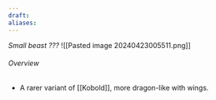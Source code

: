 ```yaml
---
draft: 
aliases:
---
```

*Small beast ???*
![[Pasted image 20240423005511.png]]
###### Overview
- A rarer variant of [[Kobold]], more dragon-like with wings.